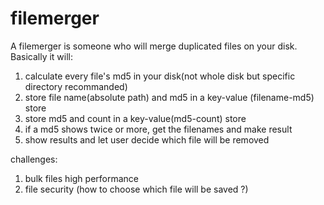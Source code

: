 # filemerger
A filemerger is someone who will merge duplicated files on your disk. Basically it will:

1. calculate every file's md5 in your disk(not whole disk but specific directory recommanded)
2. store file name(absolute path) and md5 in a key-value (filename-md5) store
3. store md5 and count in a key-value(md5-count) store
4. if a md5 shows twice or more, get the filenames and make result
5. show results and let user decide which file will be removed

challenges:

1. bulk files high performance
2. file security (how to choose which file will be saved ?)
